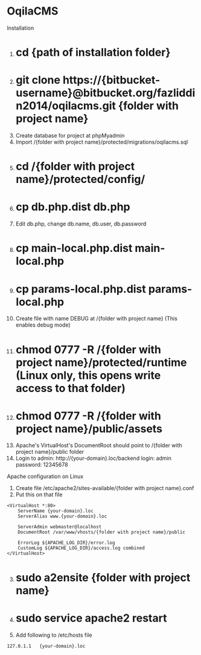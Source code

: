 OqilaCMS
=============================
Installation

1. # cd {path of installation folder}
2. # git clone https://{bitbucket-username}@bitbucket.org/fazliddin2014/oqilacms.git {folder with project name}
3. Create database for project at phpMyadmin
4. Import /{folder with project name}/protected/migrations/oqilacms.sql
5. # cd /{folder with project name}/protected/config/
6. # cp db.php.dist db.php
7. Edit db.php, change db.name, db.user, db.password
8. # cp main-local.php.dist main-local.php
9. # cp params-local.php.dist params-local.php
10. Create file with name DEBUG at /{folder with project name} (This enables debug mode)
11. # chmod 0777 -R /{folder with project name}/protected/runtime (Linux only, this opens write access to that folder)
12. # chmod 0777 -R /{folder with project name}/public/assets
11. Apache's VirtualHost's DocumentRoot should point to /{folder with project name}/public folder
12. Login to admin: http://{your-domain}.loc/backend
login: admin
password: 12345678

Apache configuration on Linux
1. Create file /etc/apache2/sites-available/{folder with project name}.conf
2. Put this on that file
```
<VirtualHost *:80>
	ServerName {your-domain}.loc
	ServerAlias www.{your-domain}.loc

	ServerAdmin webmaster@localhost
	DocumentRoot /var/www/vhosts/{folder with project name}/public

	ErrorLog ${APACHE_LOG_DIR}/error.log
	CustomLog ${APACHE_LOG_DIR}/access.log combined
</VirtualHost>
```
3. # sudo a2ensite {folder with project name}
4. # sudo service apache2 restart
4. Add following to /etc/hosts file
```
127.0.1.1	{your-domain}.loc
```